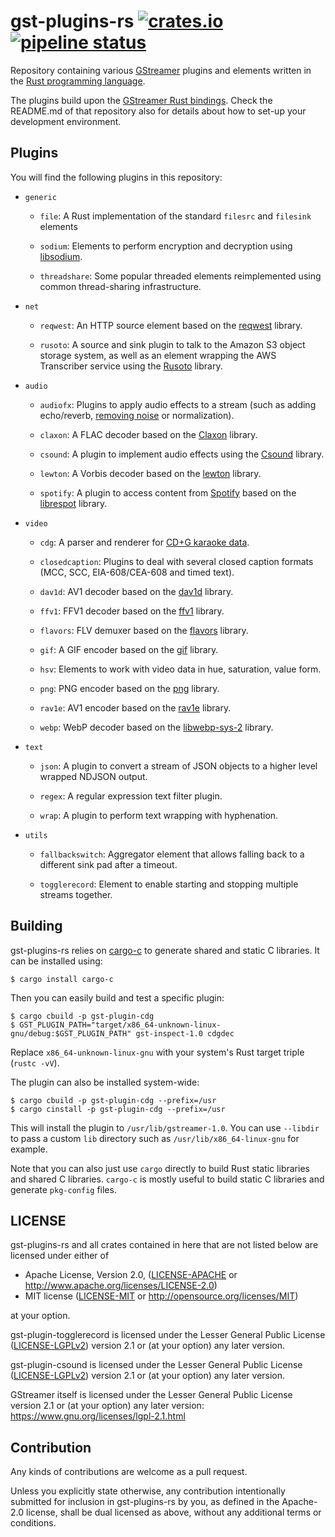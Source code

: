 # gst-plugins-rs [![crates.io](https://img.shields.io/crates/v/gst-plugin.svg)](https://crates.io/crates/gst-plugin) [![pipeline status](https://gitlab.freedesktop.org/gstreamer/gst-plugins-rs/badges/master/pipeline.svg)](https://gitlab.freedesktop.org/gstreamer/gst-plugins-rs/commits/master)

Repository containing various [GStreamer](https://gstreamer.freedesktop.org/)
plugins and elements written in the [Rust programming
language](https://www.rust-lang.org/).

The plugins build upon the [GStreamer Rust bindings](https://gitlab.freedesktop.org/gstreamer/gstreamer-rs).
Check the README.md of that repository also for details about how to set-up
your development environment.

## Plugins

You will find the following plugins in this repository:

  * `generic`
    - `file`: A Rust implementation of the standard `filesrc` and `filesink`
      elements

    - `sodium`: Elements to perform encryption and decryption using
      [libsodium](https://libsodium.org).

    - `threadshare`: Some popular threaded elements reimplemented using common
      thread-sharing infrastructure.

  * `net`
    - `reqwest`: An HTTP source element based on the
      [reqwest](https://github.com/seanmonstar/reqwest) library.

    - `rusoto`: A source and sink plugin to talk to the Amazon S3 object
      storage system, as well as an element wrapping the AWS Transcriber
      service using the [Rusoto](https://rusoto.org) library.

  * `audio`
    - `audiofx`: Plugins to apply audio effects to a stream (such as adding
      echo/reverb, [removing noise](https://jmvalin.ca/demo/rnnoise/) or normalization).

    - `claxon`: A FLAC decoder based on the
      [Claxon](https://github.com/ruuda/claxon) library.

    - `csound`: A plugin to implement audio effects using the
      [Csound](https://csound.com/) library.

    - `lewton`: A Vorbis decoder based on the
      [lewton](https://github.com/RustAudio/lewton) library.

    - `spotify`: A plugin to access content from [Spotify](https://www.spotify.com/)
      based on the [librespot](https://github.com/librespot-org/) library.


  * `video`
    - `cdg`: A parser and renderer for
      [CD+G karaoke data](https://docs.rs/cdg/0.1.0/cdg/).

    - `closedcaption`: Plugins to deal with several closed caption formats
      (MCC, SCC, EIA-608/CEA-608 and timed text).

    - `dav1d`: AV1 decoder based on the
      [dav1d](https://code.videolan.org/videolan/dav1d) library.

    - `ffv1`: FFV1 decoder based on the
      [ffv1](https://github.com/rust-av/ffv1) library.

    - `flavors`: FLV demuxer based on the
      [flavors](https://github.com/rust-av/flavors) library.

    - `gif`: A GIF encoder based on the
      [gif](https://github.com/image-rs/image-gif) library.

    - `hsv`: Elements to work with video data in hue, saturation, value form.

    - `png`: PNG encoder based on the
      [png](https://github.com/image-rs/image-png) library.

    - `rav1e`: AV1 encoder based on the [rav1e](https://github.com/xiph/rav1e)
      library.

    - `webp`: WebP decoder based on the
      [libwebp-sys-2](https://github.com/qnighy/libwebp-sys2-rs) library.

  * `text`
    - `json`: A plugin to convert a stream of JSON objects to a higher level
      wrapped NDJSON output.

    - `regex`: A regular expression text filter plugin.

    - `wrap`: A plugin to perform text wrapping with hyphenation.

  * `utils`
    - `fallbackswitch`: Aggregator element that allows falling back to a
      different sink pad after a timeout.

    - `togglerecord`: Element to enable starting and stopping multiple
      streams together.

## Building

gst-plugins-rs relies on [cargo-c](https://github.com/lu-zero/cargo-c/) to
generate shared and static C libraries. It can be installed using:

```
$ cargo install cargo-c
```

Then you can easily build and test a specific plugin:

```
$ cargo cbuild -p gst-plugin-cdg
$ GST_PLUGIN_PATH="target/x86_64-unknown-linux-gnu/debug:$GST_PLUGIN_PATH" gst-inspect-1.0 cdgdec
```

Replace `x86_64-unknown-linux-gnu` with your system's Rust target triple (`rustc -vV`).

The plugin can also be installed system-wide:

```
$ cargo cbuild -p gst-plugin-cdg --prefix=/usr
$ cargo cinstall -p gst-plugin-cdg --prefix=/usr
```

This will install the plugin to `/usr/lib/gstreamer-1.0`.
You can use `--libdir` to pass a custom `lib` directory
such as `/usr/lib/x86_64-linux-gnu` for example.

Note that you can also just use `cargo` directly to build Rust static libraries
and shared C libraries. `cargo-c` is mostly useful to build static C libraries
and generate `pkg-config` files.

## LICENSE

gst-plugins-rs and all crates contained in here that are not listed below are
licensed under either of

 * Apache License, Version 2.0, ([LICENSE-APACHE](LICENSE-APACHE) or
   http://www.apache.org/licenses/LICENSE-2.0)
 * MIT license ([LICENSE-MIT](LICENSE-MIT) or
   http://opensource.org/licenses/MIT)

at your option.

gst-plugin-togglerecord is licensed under the Lesser General Public License
([LICENSE-LGPLv2](LICENSE-LGPLv2)) version 2.1 or (at your option) any later
version.

gst-plugin-csound is licensed under the Lesser General Public License
([LICENSE-LGPLv2](LICENSE-LGPLv2)) version 2.1 or (at your option) any later
version.

GStreamer itself is licensed under the Lesser General Public License version
2.1 or (at your option) any later version:
https://www.gnu.org/licenses/lgpl-2.1.html

## Contribution

Any kinds of contributions are welcome as a pull request.

Unless you explicitly state otherwise, any contribution intentionally submitted
for inclusion in gst-plugins-rs by you, as defined in the Apache-2.0 license, shall be
dual licensed as above, without any additional terms or conditions.
